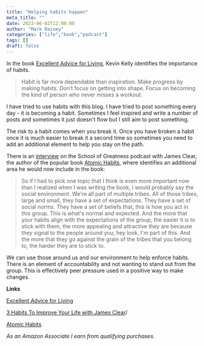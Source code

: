 ```yaml
---
title: "Helping habits happen"
meta_title: ""
date: 2023-06-02T12:00:00
author: "Mark Rainey"
categories: ["life","book","podcast"]
tags: []
draft: false
---
```


In the book [Excellent Advice for Living](https://amzn.to/3WLHCgj), Kevin Kelly identifies the importance of habits.


> Habit is far more dependable than inspiration. Make progress by making habits. Don’t focus on getting into shape. Focus on becoming the kind of person who never misses a workout.

I have tried to use habits with this blog. I have tried to post something every day - it is becoming a habit. Sometimes I feel inspired and write a number of posts and sometimes it just doesn't flow but I still aim to post something. 

The risk to a habit comes when you break it. Once you have broken a habit once it is much easier to break it a second time so sometimes you need to add an additional element to help you stay on the path.

There is an [interview](https://lewishowes.com/podcast/3-habits-to-improve-your-life-w-james-clear-ep-1395/) on the School of Greatness podcast with James Clear, the author of the popular book [Atomic Habits](https://amzn.to/3Crh76J), where identifies an additional area he would now include in the book:

> So if I had to pick one topic that I think is even more important now than I realized when I was writing the book, I would probably say the social environment. We're all part of multiple tribes. All of those tribes, large and small, they have a set of expectations. They have a set of social norms. They have a set of beliefs that, this is how you act in this group. This is what's normal and expected. And the more that your habits align with the expectations of the group, the easier it is to stick with them, the more appealing and attractive they are because they signal to the people around you, hey look, I'm part of this. And the more that they go against the grain of the tribes that you belong to, the harder they are to stick to.

We can use those around us and our environment to help enforce habits. There is an element of accountability and not wanting to stand out from the group. This is effectively peer pressure used in a positive way to make changes.

__Links__

[Excellent Advice for Living](https://amzn.to/3WLHCgj)

[3 Habits To Improve Your Life with James Clear](https://lewishowes.com/podcast/3-habits-to-improve-your-life-w-james-clear-ep-1395)/

[Atomic Habits](https://amzn.to/3Crh76J)

*As an Amazon Associate I earn from qualifying purchases.*
